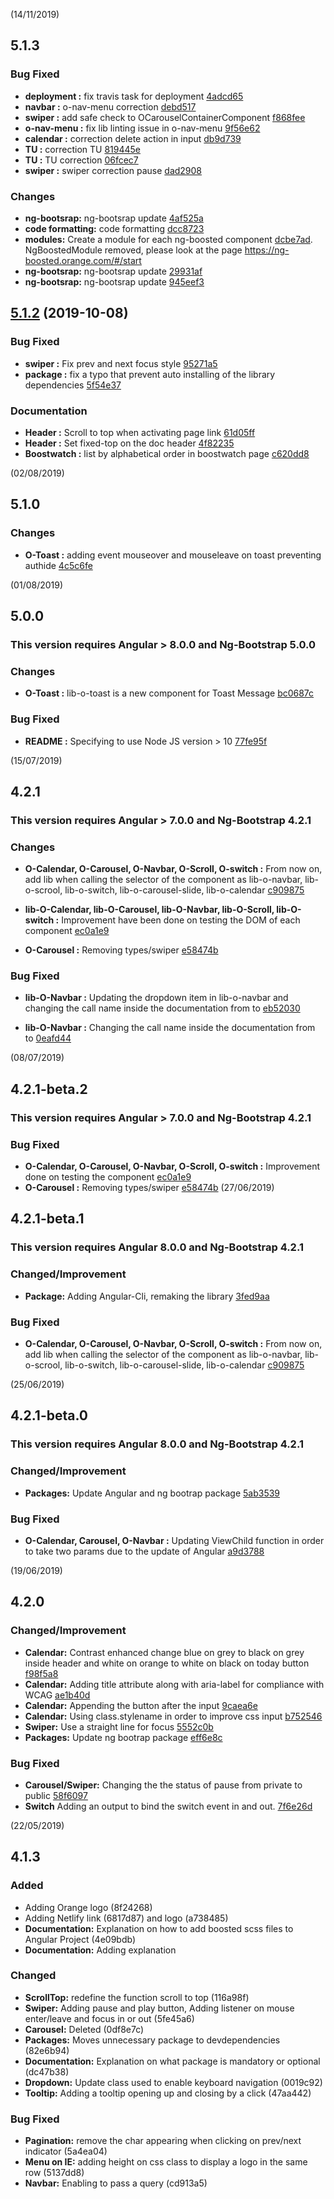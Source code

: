 <a name="5.1.3"></a> (14/11/2019)
## 5.1.3

### Bug Fixed
*   **deployment :** fix travis task for deployment [4adcd65](https://github.com/Orange-OpenSource/Orange-Boosted-Angular/commit/4adcd65f187c3cace73489da0545b674e31b3247)
*   **navbar :** o-nav-menu correction [debd517](https://github.com/Orange-OpenSource/Orange-Boosted-Angular/commit/debd517b2e1a029f9994ecc965e59d6972ad5acd)
*   **swiper :** add safe check to OCarouselContainerComponent [f868fee](https://github.com/Orange-OpenSource/Orange-Boosted-Angular/commit/f868fee924030a62b832071a862d69d419330c75)
*   **o-nav-menu :** fix lib linting issue in o-nav-menu [9f56e62](https://github.com/Orange-OpenSource/Orange-Boosted-Angular/commit/9f56e62e275f405991a04bb9866f6e322e8577d0)
*   **calendar :** correction delete action in input [db9d739](https://github.com/Orange-OpenSource/Orange-Boosted-Angular/commit/db9d739587660cbb0247e6a2114e2f0e6e131184)
*   **TU :** correction TU [819445e](https://github.com/Orange-OpenSource/Orange-Boosted-Angular/commit/819445e02df74c1885808265f88d45c450d052b8)
*   **TU :** TU correction [06fcec7](https://github.com/Orange-OpenSource/Orange-Boosted-Angular/commit/06fcec720628876777482e5c9ae1d01f85125e97)
*   **swiper :** swiper correction pause [dad2908](https://github.com/Orange-OpenSource/Orange-Boosted-Angular/commit/dad290892378867220f10e6a2b3d3f90fef7f0ea)

### Changes
*   **ng-bootsrap:** ng-bootsrap update [4af525a](https://github.com/Orange-OpenSource/Orange-Boosted-Angular/commit/4af525acf18bf64216bd366b825935981f97413a)
*   **code formatting:** code formatting [dcc8723](https://github.com/Orange-OpenSource/Orange-Boosted-Angular/commit/dcc87234fbdccdeb7f406b626397b9fee7a26049)
*   **modules:** Create a module for each ng-boosted component [dcbe7ad](https://github.com/Orange-OpenSource/Orange-Boosted-Angular/commit/dcbe7ad0d0b91c9fdf95777e2ee1b92d592efe82). NgBoostedModule removed, please look at the page https://ng-boosted.orange.com/#/start
*   **ng-bootsrap:** ng-bootsrap update [29931af](https://github.com/Orange-OpenSource/Orange-Boosted-Angular/commit/29931affa1d01231e2e7b7cb4008011e998dfb10)
*   **ng-bootsrap:** ng-bootsrap update [945eef3](https://github.com/Orange-OpenSource/Orange-Boosted-Angular/commit/945eef3bf3cd93566a845e1c1dacba60eec43c97)

<a name="5.1.2"></a>
## [5.1.2](https://github.com/Orange-OpenSource/Orange-Boosted-Angular/compare/5.1.0...5.1.2) (2019-10-08)

### Bug Fixed
*   **swiper :** Fix prev and next focus style [95271a5](https://github.com/Orange-OpenSource/Orange-Boosted-Angular/pull/112/commits/95271a50b7f69a0911043d27aef6dd623ac9a739)
*   **package :** fix a typo that prevent auto installing of the library dependencies [5f54e37](https://github.com/Orange-OpenSource/Orange-Boosted-Angular/pull/106/commits/5f54e372e3943e39829bb69021cb8c1311d112b9)

### Documentation
*   **Header :** Scroll to top when activating page link [61d05ff](https://github.com/Orange-OpenSource/Orange-Boosted-Angular/pull/104/commits/61d05ffcc86435bfe5c2cae2ef20085344423dd2)
*   **Header :** Set fixed-top on the doc header [4f82235](https://github.com/Orange-OpenSource/Orange-Boosted-Angular/pull/104/commits/4f822359edf64b2c0bdfa85b52d60136b965029a)
*   **Boostwatch :** list by alphabetical order in boostwatch page [c620dd8](https://github.com/Orange-OpenSource/Orange-Boosted-Angular/pull/102/commits/c620dd8c7512302a5d71eca42e1c58d17622fe3e)

<a name="5.1.0"></a> (02/08/2019)
## 5.1.0

### Changes
*	**O-Toast :** adding event mouseover and mouseleave on toast preventing authide [4c5c6fe](https://github.com/Orange-OpenSource/Orange-Boosted-Angular/commit/4c5c6fef0db5e4f61173698d061888b9e43303ea)

<a name="5.0.0"></a> (01/08/2019)
## 5.0.0

### This version requires Angular > 8.0.0 and Ng-Bootstrap 5.0.0

### Changes
*	**O-Toast :** lib-o-toast is a new component for Toast Message [bc0687c](https://github.com/Orange-OpenSource/Orange-Boosted-Angular/commit/bc0687c8c8684b30e656349f15559ea8e91b0594)

### Bug Fixed
*	**README :** Specifying to use Node JS version > 10 [77fe95f](https://github.com/Orange-OpenSource/Orange-Boosted-Angular/commit/77fe95f340d7fec5f53320ab9f4ba4f23e2d47be)

<a name="4.2.1"></a> (15/07/2019)
## 4.2.1

### This version requires Angular > 7.0.0 and Ng-Bootstrap 4.2.1

### Changes
*	**O-Calendar, O-Carousel, O-Navbar, O-Scroll, O-switch :** From now on, add lib when calling the selector of the component as lib-o-navbar, lib-o-scrool, lib-o-switch, lib-o-carousel-slide, lib-o-calendar [c909875](https://github.com/Orange-OpenSource/Orange-Boosted-Angular/commit/c90987584e9f0153b9d46abec8b070aeeac791f3)

*	**lib-O-Calendar, lib-O-Carousel, lib-O-Navbar, lib-O-Scroll, lib-O-switch :** Improvement have been done on testing the DOM of each component [ec0a1e9](https://github.com/Orange-OpenSource/Orange-Boosted-Angular/commit/ec0a1e97dd418cd5804491bd6d8a54a2a1dd2e23)
*	**O-Carousel :** Removing types/swiper [e58474b](https://github.com/Orange-OpenSource/Orange-Boosted-Angular/commit/e58d74b583eb72c73d3eae57526b0e3ad6069502)

### Bug Fixed
*	**lib-O-Navbar :** Updating the dropdown item in lib-o-navbar and changing the call name inside the documentation from <o-navbar> to <lib-o-navbar> [eb52030](https://github.com/Orange-OpenSource/Orange-Boosted-Angular/pull/92/commits/eb52030a7bf230d03cc8f69491c9b586033bb744)

*	**lib-O-Navbar :** Changing the call name inside the documentation from <o-navbar> to <lib-o-navbar> [0eafd44](https://github.com/Orange-OpenSource/Orange-Boosted-Angular/pull/92/commits/0eafd44021a85ea4b420151b0d99c249af3e35ac)

<a name="4.2.1-beta.2"></a> (08/07/2019)
## 4.2.1-beta.2

### This version requires Angular > 7.0.0 and Ng-Bootstrap 4.2.1

### Bug Fixed
*	**O-Calendar, O-Carousel, O-Navbar, O-Scroll, O-switch :** Improvement done on testing the component [ec0a1e9](https://github.com/Orange-OpenSource/Orange-Boosted-Angular/commit/ec0a1e97dd418cd5804491bd6d8a54a2a1dd2e23)
*	**O-Carousel :** Removing types/swiper [e58474b](https://github.com/Orange-OpenSource/Orange-Boosted-Angular/commit/e58d74b583eb72c73d3eae57526b0e3ad6069502)
<a name="4.2.1-beta.1"></a> (27/06/2019)
## 4.2.1-beta.1

### This version requires Angular 8.0.0 and Ng-Bootstrap 4.2.1

### Changed/Improvement
*	**Package:** Adding Angular-Cli, remaking the library [3fed9aa](https://github.com/Orange-OpenSource/Orange-Boosted-Angular/commit/3fed9aa01b80ae7937a4bad2192cfa25d94f323e) 

### Bug Fixed
*	**O-Calendar, O-Carousel, O-Navbar, O-Scroll, O-switch :** From now on, add lib when calling the selector of the component as lib-o-navbar, lib-o-scrool, lib-o-switch, lib-o-carousel-slide, lib-o-calendar [c909875](https://github.com/Orange-OpenSource/Orange-Boosted-Angular/commit/c90987584e9f0153b9d46abec8b070aeeac791f3)


<a name="4.2.1-beta.0"></a> (25/06/2019)
## 4.2.1-beta.0

### This version requires Angular 8.0.0 and Ng-Bootstrap 4.2.1

### Changed/Improvement
*	**Packages:** Update Angular and ng bootrap package [5ab3539](https://github.com/Orange-OpenSource/Orange-Boosted-Angular/commit/5ab3539c0d2f88470b9666fb76a4c7c2ff1749c9) 

### Bug Fixed
*	**O-Calendar, Carousel, O-Navbar :** Updating ViewChild function in order to take two params due to the update of Angular [a9d3788](https://github.com/Orange-OpenSource/Orange-Boosted-Angular/commit/a9d37880e2dae9b2c11975aed8d72e08deb811b7)

<a name="4.2.0"></a> (19/06/2019)
## 4.2.0

### Changed/Improvement
*	**Calendar:** Contrast enhanced change blue on grey to black on grey inside header and white on orange to white on black on today button [f98f5a8](https://github.com/Orange-OpenSource/Orange-Boosted-Angular/commit/f98f5a82c0460e6db3ea8234307520356fdb28e1)
*	**Calendar:** Adding title attribute along with aria-label for compliance with WCAG [ae1b40d](https://github.com/Orange-OpenSource/Orange-Boosted-Angular/commit/ae1b40d8881b8d7dce5563e9db24a9c0b5a2e141)
*	**Calendar:** Appending the button after the input [9caea6e](https://github.com/Orange-OpenSource/Orange-Boosted-Angular/commit/9caea6e8f6ccba0ebb44b84fdae65d422b69a1d4)
*	**Calendar:** Using class.stylename in order to improve css input [b752546](https://github.com/Orange-OpenSource/Orange-Boosted-Angular/commit/b7525463fc5316867830f02ee27d3dd3b0124745)
*	**Swiper:** Use a straight line for focus [5552c0b](https://github.com/Orange-OpenSource/Orange-Boosted-Angular/commit/5552c0bdc963f947313bc9a7b1840c46a177d8a5)
*	**Packages:** Update ng bootrap package [eff6e8c](https://github.com/Orange-OpenSource/Orange-Boosted-Angular/commit/eff6e8cbe5620a50f142895bf8c979aa341116e3) 
### Bug Fixed
*	**Carousel/Swiper:** Changing the the status of pause from private to public [58f6097](https://github.com/Orange-OpenSource/Orange-Boosted-Angular/pull/72/commits/58f60975af7e8bd9ed6da0899ad7cf2e4d1b3cc9)
*   **Switch** Adding an output to bind the switch event in and out. [7f6e26d](https://github.com/Orange-OpenSource/Orange-Boosted-Angular/pull/75/commits/56353629ee4290e5ecaf314a5a1b2cb492dddd94)

<a name="4.1.3"></a> (22/05/2019)
## 4.1.3
### Added
*	Adding Orange logo (8f24268)
*	Adding Netlify link (6817d87) and logo (a738485)
*	**Documentation:** Explanation on how to add boosted scss files to Angular Project (4e09bdb)
*	**Documentation:** Adding explanation 
### Changed
*	**ScrollTop:** redefine the function scroll to top (116a98f)
*	**Swiper:** Adding pause and play button, Adding listener on mouse enter/leave and focus in or out (5fe45a6)
*	**Carousel:** Deleted (0df8e7c)
*	**Packages:** Moves unnecessary package to devdependencies (82e6b94) 
*	**Documentation:** Explanation on what package is mandatory or optional (dc47b38)
*	**Dropdown:** Update class used to enable keyboard navigation (0019c92)
*	**Tooltip:** Adding a tooltip opening up and closing by a click (47aa442)
### Bug Fixed
*	**Pagination:** remove the char appearing when clicking on prev/next indicator (5a4ea04)
*	**Menu on IE:** adding height on css class to display a logo in the same row (5137dd8)
*	**Navbar:** Enabling to pass a query (cd913a5)
